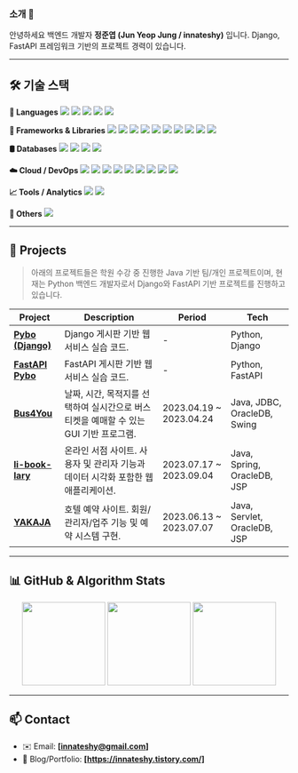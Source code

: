 <!--
**innateshy/innateshy** is a ✨ _special_ ✨ repository because its `README.md` (this file) appears on your GitHub profile.

Here are some ideas to get you started:

- 🔭 I’m currently working on ...
- 🌱 I’m currently learning ...
- 👯 I’m looking to collaborate on ...
- 🤔 I’m looking for help with ...
- 💬 Ask me about ...
- 📫 How to reach me: ...
- 😄 Pronouns: ...
- ⚡ Fun fact: ...
-->
### 소개 👋

안녕하세요 백엔드 개발자 **정준엽 (Jun Yeop Jung / innateshy)** 입니다.
Django, FastAPI 프레임워크 기반의 프로젝트 경력이 있습니다. 

---

## 🛠️ 기술 스택

**📌 Languages** 
<img src="https://img.shields.io/badge/Python-3776AB?style=flat&logo=Python&logoColor=white"/> <img src="https://img.shields.io/badge/Java-007396?style=flat&logo=Java&logoColor=white"/> <img src="https://img.shields.io/badge/JavaScript-F7DF1E?style=flat&logo=JavaScript&logoColor=black"/> <img src="https://img.shields.io/badge/HTML5-E34F26?style=flat&logo=HTML5&logoColor=white"/> <img src="https://img.shields.io/badge/CSS3-1572B6?style=flat&logo=CSS3&logoColor=white"/>

**🧱 Frameworks & Libraries** 
<img src="https://img.shields.io/badge/Django-092E20?style=flat&logo=Django&logoColor=white"/> <img src="https://img.shields.io/badge/FastAPI-009688?style=flat&logo=fastapi&logoColor=white"/> <img src="https://img.shields.io/badge/Spring-6DB33F?style=flat&logo=Spring&logoColor=white"/> <img src="https://img.shields.io/badge/Svelte-FF3E00?style=flat&logo=Svelte&logoColor=white"/> <img src="https://img.shields.io/badge/TensorFlow-FF6F00?style=flat&logo=TensorFlow&logoColor=white"/> <img src="https://img.shields.io/badge/PyTorch-EE4C2C?style=flat&logo=PyTorch&logoColor=white"/> <img src="https://img.shields.io/badge/Bootstrap-7952B3?style=flat&logo=Bootstrap&logoColor=white"/> <img src="https://img.shields.io/badge/Ajax-00599C?style=flat&logo=ajax&logoColor=white"/> <img src="https://img.shields.io/badge/Celery-37814A?style=flat&logo=Celery&logoColor=white"/> <img src="https://img.shields.io/badge/REST%20API-000000?style=flat&logo=rest&logoColor=white"/>

**🛢️ Databases** <img src="https://img.shields.io/badge/Oracle-F80000?style=flat&logo=Oracle&logoColor=white"/>
<img src="https://img.shields.io/badge/MySQL-4479A1?style=flat&logo=MySQL&logoColor=white"/>
<img src="https://img.shields.io/badge/PostgreSQL-4169E1?style=flat&logo=PostgreSQL&logoColor=white"/>
<img src="https://img.shields.io/badge/Redis-DC382D?style=flat&logo=Redis&logoColor=white"/>


**☁️ Cloud / DevOps**
<img src="https://img.shields.io/badge/AWS-232F3E?style=flat&logo=AmazonAWS&logoColor=white"/> <img src="https://img.shields.io/badge/CloudFront-FF9900?style=flat&logo=AmazonCloudFront&logoColor=white"/> <img src="https://img.shields.io/badge/S3-569A31?style=flat&logo=AmazonS3&logoColor=white"/> <img src="https://img.shields.io/badge/CloudWatch-FF4F8B?style=flat&logo=AmazonCloudWatch&logoColor=white"/> <img src="https://img.shields.io/badge/API%20Gateway-CC2264?style=flat&logo=AmazonAPIGateway&logoColor=white"/> <img src="https://img.shields.io/badge/Lightsail-F90?style=flat&logo=AmazonLightsail&logoColor=white"/> <img src="https://img.shields.io/badge/GCP-4285F4?style=flat&logo=GoogleCloud&logoColor=white"/> <img src="https://img.shields.io/badge/Sumo%20Logic-000000?style=flat&logo=sumologic&logoColor=white"/> <img src="https://img.shields.io/badge/Nginx-009639?style=flat&logo=NGINX&logoColor=white"/>

**📈 Tools / Analytics**
<img src="https://img.shields.io/badge/Tableau-E97627?style=flat&logo=Tableau&logoColor=white"/> <img src="https://img.shields.io/badge/Salesforce-00A1E0?style=flat&logo=Salesforce&logoColor=white"/>

**🔧 Others**
<img src="https://img.shields.io/badge/Git-F05032?style=flat&logo=Git&logoColor=white"/>

---

## 🚀 Projects

> 아래의 프로젝트들은 학원 수강 중 진행한 Java 기반 팀/개인 프로젝트이며, 현재는 Python 백엔드 개발자로서 Django와 FastAPI 기반 프로젝트를 진행하고 있습니다.

| Project | Description | Period | Tech |
|--------|-------------|--------|------|
| [**Pybo (Django)**](https://github.com/innateshy/pybo) | Django 게시판 기반 웹서비스 실습 코드. | - | Python, Django |
| [**FastAPI Pybo**](https://github.com/innateshy/fastapi-pybo) | FastAPI 게시판 기반 웹서비스 실습 코드. | - | Python, FastAPI |
| [**Bus4You**](https://github.com/innateshy/bus4you) | 날짜, 시간, 목적지를 선택하여 실시간으로 버스 티켓을 예매할 수 있는 GUI 기반 프로그램. | 2023.04.19 ~ 2023.04.24 | Java, JDBC, OracleDB, Swing |
| [**li-book-lary**](https://github.com/innateshy/li-book-lary) | 온라인 서점 사이트. 사용자 및 관리자 기능과 데이터 시각화 포함한 웹 애플리케이션. | 2023.07.17 ~ 2023.09.04 | Java, Spring, OracleDB, JSP |
| [**YAKAJA**](https://github.com/hotel-yakaja/yakaja) | 호텔 예약 사이트. 회원/관리자/업주 기능 및 예약 시스템 구현. | 2023.06.13 ~ 2023.07.07 | Java, Servlet, OracleDB, JSP |

---

## 📊 GitHub & Algorithm Stats

<p align="center">
  <img src="https://github-readme-stats.vercel.app/api?username=innateshy&show_icons=true&theme=onedark" height="150"/>
  <img src="http://mazassumnida.wtf/api/v2/generate_badge?boj=innateshy" height="150"/>
  <img src="http://mazandi.herokuapp.com/api?handle=innateshy&theme=cold" height="150"/>
</p>

---

## 📫 Contact

- ✉️ Email: **[innateshy@gmail.com]**
- 📝 Blog/Portfolio: **[https://innateshy.tistory.com/]**  
<!-- 필요하면 Notion, LinkedIn 등 추가 가능 -->
